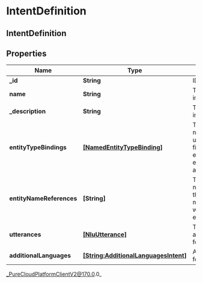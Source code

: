 # IntentDefinition

## IntentDefinition

## Properties

|Name | Type | Description | Notes|
|------------ | ------------- | ------------- | -------------|
| **_id** | **String** | ID of the intent. | [optional] |
| **name** | **String** | The name of the intent. | |
| **_description** | **String** | The description of the intent. | [optional] |
| **entityTypeBindings** | [**[NamedEntityTypeBinding]**]([NamedEntityTypeBinding]) | The bindings for the named entity types used in this intent.This field is mutually exclusive with entityNameReferences and entities | [optional] |
| **entityNameReferences** | **[String]** | The references for the named entity used in this intent.This field is mutually exclusive with entityTypeBindings | [optional] |
| **utterances** | [**[NluUtterance]**]([NluUtterance]) | The utterances that act as training phrases for the intent. | |
| **additionalLanguages** | [**[String:AdditionalLanguagesIntent]**](AdditionalLanguagesIntent) | Additional languages for intents | [optional] |



_PureCloudPlatformClientV2@170.0.0_

